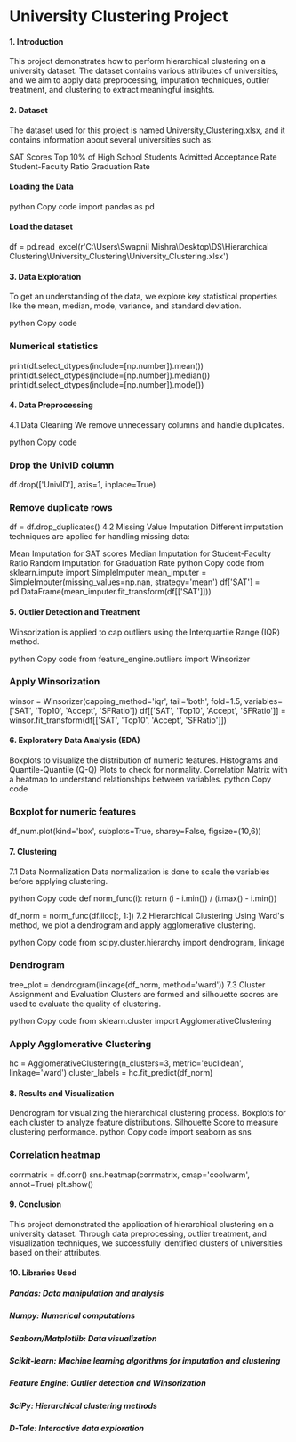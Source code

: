 # University Clustering Project

#### 1. Introduction
This project demonstrates how to perform hierarchical clustering on a university dataset. The dataset contains various attributes of universities, and we aim to apply data preprocessing, imputation techniques, outlier treatment, and clustering to extract meaningful insights.

#### 2. Dataset
The dataset used for this project is named University_Clustering.xlsx, and it contains information about several universities such as:

SAT Scores
Top 10% of High School Students Admitted
Acceptance Rate
Student-Faculty Ratio
Graduation Rate
#### Loading the Data
python
Copy code
import pandas as pd

#### Load the dataset
df = pd.read_excel(r'C:\Users\Swapnil Mishra\Desktop\DS\Hierarchical Clustering\University_Clustering\University_Clustering.xlsx')
#### 3. Data Exploration
To get an understanding of the data, we explore key statistical properties like the mean, median, mode, variance, and standard deviation.

python
Copy code
### Numerical statistics
print(df.select_dtypes(include=[np.number]).mean())
print(df.select_dtypes(include=[np.number]).median())
print(df.select_dtypes(include=[np.number]).mode())
#### 4. Data Preprocessing
4.1 Data Cleaning
We remove unnecessary columns and handle duplicates.

python
Copy code
### Drop the UnivID column
df.drop(['UnivID'], axis=1, inplace=True)

### Remove duplicate rows
df = df.drop_duplicates()
4.2 Missing Value Imputation
Different imputation techniques are applied for handling missing data:

Mean Imputation for SAT scores
Median Imputation for Student-Faculty Ratio
Random Imputation for Graduation Rate
python
Copy code
from sklearn.impute import SimpleImputer
mean_imputer = SimpleImputer(missing_values=np.nan, strategy='mean')
df['SAT'] = pd.DataFrame(mean_imputer.fit_transform(df[['SAT']]))
#### 5. Outlier Detection and Treatment
Winsorization is applied to cap outliers using the Interquartile Range (IQR) method.

python
Copy code
from feature_engine.outliers import Winsorizer

### Apply Winsorization
winsor = Winsorizer(capping_method='iqr', tail='both', fold=1.5, variables=['SAT', 'Top10', 'Accept', 'SFRatio'])
df[['SAT', 'Top10', 'Accept', 'SFRatio']] = winsor.fit_transform(df[['SAT', 'Top10', 'Accept', 'SFRatio']])
#### 6. Exploratory Data Analysis (EDA)
Boxplots to visualize the distribution of numeric features.
Histograms and Quantile-Quantile (Q-Q) Plots to check for normality.
Correlation Matrix with a heatmap to understand relationships between variables.
python
Copy code
### Boxplot for numeric features
df_num.plot(kind='box', subplots=True, sharey=False, figsize=(10,6))
#### 7. Clustering
7.1 Data Normalization
Data normalization is done to scale the variables before applying clustering.

python
Copy code
def norm_func(i):
    return (i - i.min()) / (i.max() - i.min())

df_norm = norm_func(df.iloc[:, 1:])
7.2 Hierarchical Clustering
Using Ward's method, we plot a dendrogram and apply agglomerative clustering.

python
Copy code
from scipy.cluster.hierarchy import dendrogram, linkage

### Dendrogram
tree_plot = dendrogram(linkage(df_norm, method='ward'))
7.3 Cluster Assignment and Evaluation
Clusters are formed and silhouette scores are used to evaluate the quality of clustering.

python
Copy code
from sklearn.cluster import AgglomerativeClustering

### Apply Agglomerative Clustering
hc = AgglomerativeClustering(n_clusters=3, metric='euclidean', linkage='ward')
cluster_labels = hc.fit_predict(df_norm)
#### 8. Results and Visualization
Dendrogram for visualizing the hierarchical clustering process.
Boxplots for each cluster to analyze feature distributions.
Silhouette Score to measure clustering performance.
python
Copy code
import seaborn as sns

### Correlation heatmap
corrmatrix = df.corr()
sns.heatmap(corrmatrix, cmap='coolwarm', annot=True)
plt.show()
#### 9. Conclusion
This project demonstrated the application of hierarchical clustering on a university dataset. Through data preprocessing, outlier treatment, and visualization techniques, we successfully identified clusters of universities based on their attributes.

#### 10. Libraries Used
##### Pandas: Data manipulation and analysis
##### Numpy: Numerical computations
##### Seaborn/Matplotlib: Data visualization
##### Scikit-learn: Machine learning algorithms for imputation and clustering
##### Feature Engine: Outlier detection and Winsorization
##### SciPy: Hierarchical clustering methods
##### D-Tale: Interactive data exploration

